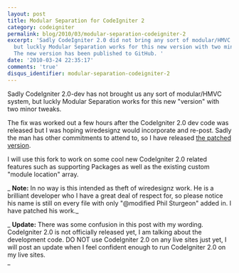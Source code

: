 ```yaml
---
layout: post
title: Modular Separation for CodeIgniter 2
category: codeigniter
permalink: blog/2010/03/modular-separation-codeigniter-2
excerpt: 'Sadly CodeIgniter 2.0 did not bring any sort of modular/HMVC system to us,
  but luckly Modular Separation works for this new version with two minor tweaks.
  The new version has been published to GitHub. '
date: '2010-03-24 22:35:17'
comments: 'true'
disqus_identifier: modular-separation-codeigniter-2
---
```


Sadly CodeIgniter 2.0-dev has not brought us any sort of modular/HMVC system, but luckly Modular Separation works for this new "version" with two minor tweaks.

The fix was worked out a few hours after the CodeIgniter 2.0 dev code was released but I was hoping wiredesignz would incorporate and re-post. Sadly the man has other commitments to attend to, so I have released [the patched version](http://github.com/philsturgeon/codeigniter-modular-separation).

I will use this fork to work on some cool new CodeIgniter 2.0 related features such as supporting Packages as well as the existing custom "module location" array.

_ **Note:** In no way is this intended as theft of wiredesignz work. He is a brilliant developer who I have a great deal of respect for, so please notice his name is still on every file with only "@modified Phil Sturgeon" added in. I have patched his work._

_ **Update:** There was some confusion in this post with my wording. CodeIgniter 2.0 is not officially released yet, I am talking about the development code. DO NOT use CodeIgniter 2.0 on any live sites just yet, I will post an update when I feel confident enough to run CodeIgniter 2.0 on my live sites.  
_

